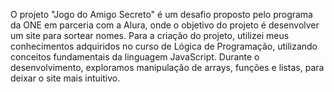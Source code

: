 O projeto "Jogo do Amigo Secreto" é um desafio proposto pelo programa da ONE em parceria com a Alura, onde o objetivo do projeto é desenvolver um site para sortear nomes. 
Para a criação do projeto, utilizei meus conhecimentos adquiridos no curso de Lógica de Programação, utilizando conceitos fundamentais da linguagem JavaScript.
Durante o desenvolvimento, exploramos manipulação de arrays, funções e listas, para deixar o site mais intuitivo.
